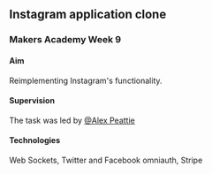 ## Instagram application clone


### Makers Academy Week 9

#### Aim

Reimplementing Instagram's functionality.

#### Supervision


The task was led by [@Alex Peattie](http://www.github.com/alexpeattie)


#### Technologies

Web Sockets, Twitter and Facebook omniauth, Stripe 
